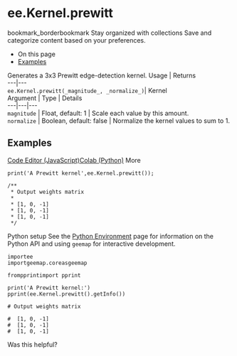  
#  ee.Kernel.prewitt
bookmark_borderbookmark Stay organized with collections  Save and categorize content based on your preferences.
  * On this page
  * [Examples](https://developers.google.com/earth-engine/apidocs/ee-kernel-prewitt#examples)


Generates a 3x3 Prewitt edge-detection kernel.
Usage | Returns  
---|---  
`ee.Kernel.prewitt(_magnitude_, _normalize_)`|  Kernel  
Argument | Type | Details  
---|---|---  
`magnitude` | Float, default: 1 | Scale each value by this amount.  
`normalize` | Boolean, default: false | Normalize the kernel values to sum to 1.  
## Examples
[Code Editor (JavaScript)](https://developers.google.com/earth-engine/apidocs/ee-kernel-prewitt#code-editor-javascript-sample)[Colab (Python)](https://developers.google.com/earth-engine/apidocs/ee-kernel-prewitt#colab-python-sample) More
```
print('A Prewitt kernel',ee.Kernel.prewitt());

/**
 * Output weights matrix
 *
 * [1, 0, -1]
 * [1, 0, -1]
 * [1, 0, -1]
 */
```
Python setup
See the [ Python Environment](https://developers.google.com/earth-engine/guides/python_install) page for information on the Python API and using `geemap` for interactive development.
```
importee
importgeemap.coreasgeemap
```
```
frompprintimport pprint

print('A Prewitt kernel:')
pprint(ee.Kernel.prewitt().getInfo())

# Output weights matrix

#  [1, 0, -1]
#  [1, 0, -1]
#  [1, 0, -1]
```

Was this helpful?
